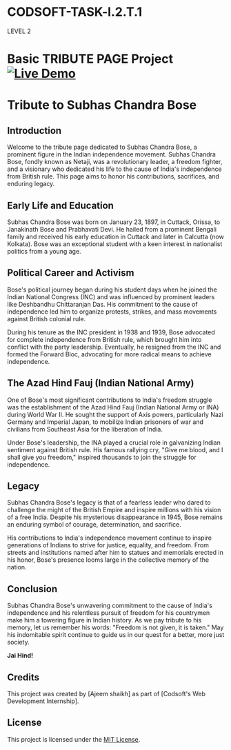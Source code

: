 # CODSOFT-TASK-l.2.T.1
LEVEL 2 

# Basic TRIBUTE PAGE Project [![Live Demo](https://img.shields.io/badge/Live-Demo-brightgreen?style=for-the-badge&logo=livechat)](https://ajeem1508.github.io/CODSOFT-TASK-l2.1/)


# Tribute to Subhas Chandra Bose

## Introduction
Welcome to the tribute page dedicated to Subhas Chandra Bose, a prominent figure in the Indian independence movement. Subhas Chandra Bose, fondly known as Netaji, was a revolutionary leader, a freedom fighter, and a visionary who dedicated his life to the cause of India's independence from British rule. This page aims to honor his contributions, sacrifices, and enduring legacy.

## Early Life and Education
Subhas Chandra Bose was born on January 23, 1897, in Cuttack, Orissa, to Janakinath Bose and Prabhavati Devi. He hailed from a prominent Bengali family and received his early education in Cuttack and later in Calcutta (now Kolkata). Bose was an exceptional student with a keen interest in nationalist politics from a young age.

## Political Career and Activism
Bose's political journey began during his student days when he joined the Indian National Congress (INC) and was influenced by prominent leaders like Deshbandhu Chittaranjan Das. His commitment to the cause of independence led him to organize protests, strikes, and mass movements against British colonial rule.

During his tenure as the INC president in 1938 and 1939, Bose advocated for complete independence from British rule, which brought him into conflict with the party leadership. Eventually, he resigned from the INC and formed the Forward Bloc, advocating for more radical means to achieve independence.

## The Azad Hind Fauj (Indian National Army)
One of Bose's most significant contributions to India's freedom struggle was the establishment of the Azad Hind Fauj (Indian National Army or INA) during World War II. He sought the support of Axis powers, particularly Nazi Germany and Imperial Japan, to mobilize Indian prisoners of war and civilians from Southeast Asia for the liberation of India.

Under Bose's leadership, the INA played a crucial role in galvanizing Indian sentiment against British rule. His famous rallying cry, "Give me blood, and I shall give you freedom," inspired thousands to join the struggle for independence.

## Legacy
Subhas Chandra Bose's legacy is that of a fearless leader who dared to challenge the might of the British Empire and inspire millions with his vision of a free India. Despite his mysterious disappearance in 1945, Bose remains an enduring symbol of courage, determination, and sacrifice.

His contributions to India's independence movement continue to inspire generations of Indians to strive for justice, equality, and freedom. From streets and institutions named after him to statues and memorials erected in his honor, Bose's presence looms large in the collective memory of the nation.

## Conclusion
Subhas Chandra Bose's unwavering commitment to the cause of India's independence and his relentless pursuit of freedom for his countrymen make him a towering figure in Indian history. As we pay tribute to his memory, let us remember his words: "Freedom is not given, it is taken." May his indomitable spirit continue to guide us in our quest for a better, more just society.

**Jai Hind!**

## Credits

This project was created by [Ajeem shaikh] as part of [Codsoft's Web Development Internship].

## License

This project is licensed under the [MIT License](LICENSE).

